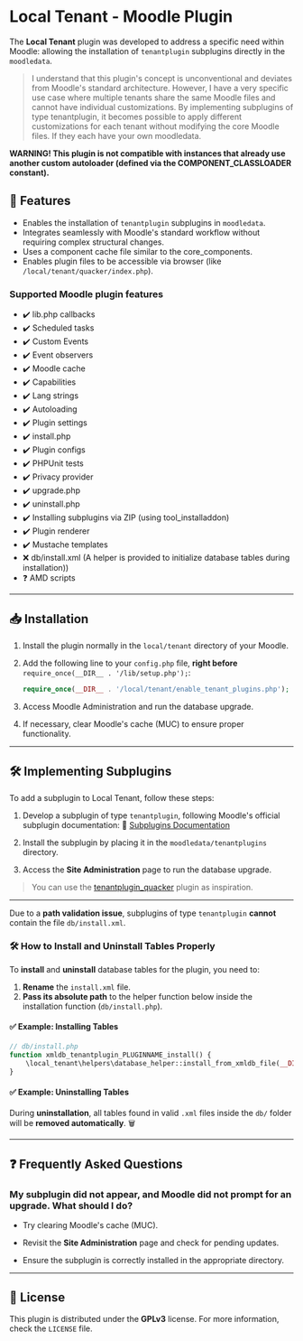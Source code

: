 
# Local Tenant - Moodle Plugin

The **Local Tenant** plugin was developed to address a specific need within Moodle: allowing the installation of `tenantplugin` subplugins directly in the `moodledata`.

> I understand that this plugin's concept is unconventional and deviates from Moodle's standard architecture. However, I have a very specific use case where multiple tenants share the same Moodle files and cannot have individual customizations.
> By implementing subplugins of type tenantplugin, it becomes possible to apply different customizations for each tenant without modifying the core Moodle files. If they each have your own moodledata.

**WARNING! This plugin is not compatible with instances that already use another custom autoloader (defined via the COMPONENT_CLASSLOADER constant).**


## 📌 Features
- Enables the installation of `tenantplugin` subplugins in `moodledata`.
- Integrates seamlessly with Moodle's standard workflow without requiring complex structural changes.
- Uses a component cache file similar to the core_components.
- Enables plugin files to be accessible via browser (like `/local/tenant/quacker/index.php`).

### Supported Moodle plugin features
- ✔️ lib.php callbacks  
- ✔️ Scheduled tasks  
- ✔️ Custom Events  
- ✔️ Event observers  
- ✔️ Moodle cache  
- ✔️ Capabilities  
- ✔️ Lang strings  
- ✔️ Autoloading  
- ✔️ Plugin settings  
- ✔️ install.php  
- ✔️ Plugin configs  
- ✔️ PHPUnit tests 
- ✔️ Privacy provider  
- ✔️ upgrade.php  
- ✔️ uninstall.php
- ✔️ Installing subplugins via ZIP (using tool_installaddon)
- ✔️ Plugin renderer
- ✔️ Mustache templates
- ❌ db/install.xml (A helper is provided to initialize database tables during installation))  
- ❓ AMD scripts

----------

## 📥 Installation

1.  Install the plugin normally in the `local/tenant` directory of your Moodle.
    
2.  Add the following line to your `config.php` file, **right before**  `require_once(__DIR__ . '/lib/setup.php');`:
    
    ```php
    require_once(__DIR__ . '/local/tenant/enable_tenant_plugins.php');
    ```
    
3.  Access Moodle Administration and run the database upgrade.
    
4.  If necessary, clear Moodle's cache (MUC) to ensure proper functionality.
    

----------

## 🛠 Implementing Subplugins

To add a subplugin to Local Tenant, follow these steps:

1.  Develop a subplugin of type `tenantplugin`, following Moodle's official subplugin documentation: 📄 [Subplugins Documentation](https://docs.moodle.org/dev/Subplugins)
    
2.  Install the subplugin by placing it in the `moodledata/tenantplugins` directory.
    
3.  Access the **Site Administration** page to run the database upgrade.

> You can use the [tenantplugin_quacker](https://github.com/linkisensei/tenantplugin_quacker) plugin as inspiration.

----------

Due to a **path validation issue**, subplugins of type `tenantplugin` **cannot** contain the file `db/install.xml`.

### 🛠 **How to Install and Uninstall Tables Properly**

To **install** and **uninstall** database tables for the plugin, you need to:

1. **Rename** the `install.xml` file.
2. **Pass its absolute path** to the helper function below inside the installation function (`db/install.php`).

#### ✅ **Example: Installing Tables**

```php
// db/install.php
function xmldb_tenantplugin_PLUGINNAME_install() {
    \local_tenant\helpers\database_helper::install_from_xmldb_file(__DIR__ . '/dbinstall.xml');
}
```

#### ✅ **Example: Uninstalling Tables**
During **uninstallation**, all tables found in valid `.xml` files inside the `db/` folder will be **removed automatically**. 🗑️


----------

## ❓ Frequently Asked Questions

### My subplugin did not appear, and Moodle did not prompt for an upgrade. What should I do?

-   Try clearing Moodle's cache (MUC).
    
-   Revisit the **Site Administration** page and check for pending updates.
    
-   Ensure the subplugin is correctly installed in the appropriate directory.
    

----------

## 📄 License

This plugin is distributed under the **GPLv3** license. For more information, check the `LICENSE` file.